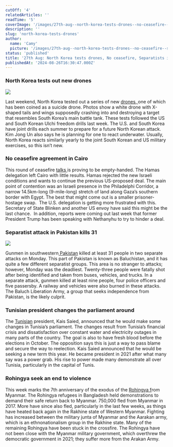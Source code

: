 ```yaml
---
cutOff: '4'
relatedArticles: ''
readTime: '5'
coverImage: '/images/27th-aug--north-korea-tests-drones--no-ceasefire--separatists-in-pakistan-kill-31-c5Nj.jpg'
description: ''
slug: 'north-korea-tests-drones'
author:
  name: 'Camy'
  picture: '/images/27th-aug--north-korea-tests-drones--no-ceasefire--separatists-in-pakistan-kill-31-a-IzNj.webp'
status: 'published'
title: '27th Aug: North Korea tests drones, No ceasefire, Separatists in Pakistan kill 31'
publishedAt: '2024-08-26T16:30:47.000Z'
---
```


### North Korea tests out new drones

![](/images/27th-aug--north-korea-tests-drones--no-ceasefire--separatists-in-pakistan-kill-31-gyMz.jpg)

Last weekend, North Korea tested out a series of new [drones, ](https://apnews.com/article/korea-kim-jong-un-suicide-drones-922a06354df8d10cb778e503632fe9f2)one of which has been coined as a suicide drone. Photos show a white drone with X-shaped tails and wings supposedly crashing into and destroying a target that resembles South Korea’s main battle tank. These tests followed the US and South Korean Ulchi freedom drills last week. The U.S. and South Korea have joint drills each summer to prepare for a future North Korean attack. Kim Jong Un also says he is planning for one to react underwater. Usually, North Korea reacts similarly yearly to the joint South Korean and US military exercises, so this isn’t new.

### No ceasefire agreement in Cairo

This round of ceasefire [talks ](https://www.aljazeera.com/news/2024/8/25/gaza-ceasefire-hopes-hang-in-balance-as-hamas-delegation-leaves-cairo)is proving to be empty-handed. The Hamas delegation left Cairo with little results. Hamas rejected the new Israeli conditions and wants to continue the previous US-proposed deal. The main point of contention was an Israeli presence in the Philadelphi Corridor, a narrow 14.5km-long (9-mile-long) stretch of land along Gaza’s southern border with Egypt. The best that might come out is a smaller prisoner-hostage swap.  The U.S. delegation is getting more frustrated with this. Secretary of State Blinken and another US envoy have said this might be the last chance.  In addition, reports were coming out last week that former President Trump has been speaking with Nethanyhu to try to hinder a deal.

### Separatist attack in Pakistan kills 31

![](/images/27th-aug--north-korea-tests-drones--no-ceasefire--separatists-in-pakistan-kill-31-b-Q4Mz.jpg)

Gunmen in southwestern[ Pakistan](https://www.npr.org/2024/08/26/g-s1-19547/gunmen-attacks-southwestern-pakistan) killed at least 31 people in two separate attacks on Monday. This part of Pakistan is known as Baluchistan, and it has quite a few different separatist groups. This area is no stranger to attacks; however, Monday was the deadliest. Twenty-three people were fatally shot after being identified and taken from buses, vehicles, and trucks. In a separate attack, gunmen killed at least nine people, four police officers and five passersby. A railway and vehicles were also burned in these attacks. The Baluch Liberation Army, a group that seeks independence from Pakistan, is the likely culprit.

### **Tunisian president changes the parliament around**

The [Tunisian](https://www.reuters.com/world/africa/tunisians-protest-against-presidents-power-grab-opposition-deepens-2021-09-26/) president, Kais Saied, announced that he would make some changes in Tunisia’s parliament. The changes result from Tunisia’s financial crisis and dissatisfaction over constant water and electricity outages in many parts of the country. The goal is also to have fresh blood before the elections in October. The opposition says this is just a way to pass blame and secure the way to reelection. Kais Saied announced that he would be seeking a new term this year. He became president in 2021 after what many say was a power grab. His rise to power made many demonstrate all over Tunisia, particularly in the capital of Tunis.

### **Rohingya seek an end to violence**

This week marks the 7th anniversary of the exodus of the [Rohingya f](https://www.aninews.in/news/world/asia/rohingya-refugees-in-bangladesh-hold-rallies-in-camps-demand-end-to-violence-safe-return-to-myanmar20240826131441/)rom Myanmar. The Rohingya refugees in Bangladesh held demonstrations to demand their safe return back to Myanmar. 750,000 fled from Myanmar in 2017. More have since also fled, particularly in the last few weeks, as things have heated back again in the Rakhine state of Western Myanmar. Fighting has increased between the military junta of Myanmar and the Aarakan army, which is an ethnonationalism group in the Rakhine state. Many of the remaining Rohingya have been stuck in the crossfire. The Rohingya have not been close with the Myanmar military government, which overthrew the democratic government in 2021; they suffer more from the Arakan Army.

### 